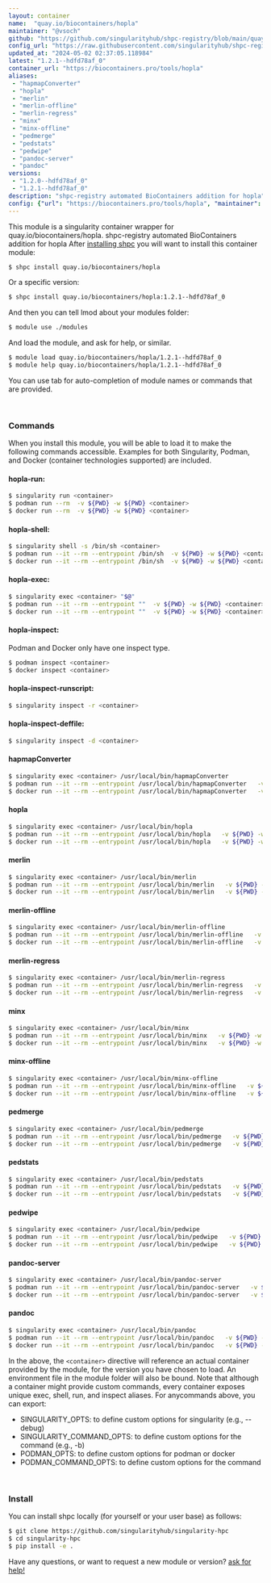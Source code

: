 ```yaml
---
layout: container
name:  "quay.io/biocontainers/hopla"
maintainer: "@vsoch"
github: "https://github.com/singularityhub/shpc-registry/blob/main/quay.io/biocontainers/hopla/container.yaml"
config_url: "https://raw.githubusercontent.com/singularityhub/shpc-registry/main/quay.io/biocontainers/hopla/container.yaml"
updated_at: "2024-05-02 02:37:05.118984"
latest: "1.2.1--hdfd78af_0"
container_url: "https://biocontainers.pro/tools/hopla"
aliases:
 - "hapmapConverter"
 - "hopla"
 - "merlin"
 - "merlin-offline"
 - "merlin-regress"
 - "minx"
 - "minx-offline"
 - "pedmerge"
 - "pedstats"
 - "pedwipe"
 - "pandoc-server"
 - "pandoc"
versions:
 - "1.2.0--hdfd78af_0"
 - "1.2.1--hdfd78af_0"
description: "shpc-registry automated BioContainers addition for hopla"
config: {"url": "https://biocontainers.pro/tools/hopla", "maintainer": "@vsoch", "description": "shpc-registry automated BioContainers addition for hopla", "latest": {"1.2.1--hdfd78af_0": "sha256:69d1512a3eaca96e5bfa0c00c3792e33cb4b9a3ae4f7c084393bf0d42ff9d8d1"}, "tags": {"1.2.0--hdfd78af_0": "sha256:b51562cc5c7e42534544ce20eee9a5dc862e8882d498fe9e957de258344fe60c", "1.2.1--hdfd78af_0": "sha256:69d1512a3eaca96e5bfa0c00c3792e33cb4b9a3ae4f7c084393bf0d42ff9d8d1"}, "docker": "quay.io/biocontainers/hopla", "aliases": {"hapmapConverter": "/usr/local/bin/hapmapConverter", "hopla": "/usr/local/bin/hopla", "merlin": "/usr/local/bin/merlin", "merlin-offline": "/usr/local/bin/merlin-offline", "merlin-regress": "/usr/local/bin/merlin-regress", "minx": "/usr/local/bin/minx", "minx-offline": "/usr/local/bin/minx-offline", "pedmerge": "/usr/local/bin/pedmerge", "pedstats": "/usr/local/bin/pedstats", "pedwipe": "/usr/local/bin/pedwipe", "pandoc-server": "/usr/local/bin/pandoc-server", "pandoc": "/usr/local/bin/pandoc"}}
---
```


This module is a singularity container wrapper for quay.io/biocontainers/hopla.
shpc-registry automated BioContainers addition for hopla
After [installing shpc](#install) you will want to install this container module:


```bash
$ shpc install quay.io/biocontainers/hopla
```

Or a specific version:

```bash
$ shpc install quay.io/biocontainers/hopla:1.2.1--hdfd78af_0
```

And then you can tell lmod about your modules folder:

```bash
$ module use ./modules
```

And load the module, and ask for help, or similar.

```bash
$ module load quay.io/biocontainers/hopla/1.2.1--hdfd78af_0
$ module help quay.io/biocontainers/hopla/1.2.1--hdfd78af_0
```

You can use tab for auto-completion of module names or commands that are provided.

<br>

### Commands

When you install this module, you will be able to load it to make the following commands accessible.
Examples for both Singularity, Podman, and Docker (container technologies supported) are included.

#### hopla-run:

```bash
$ singularity run <container>
$ podman run --rm  -v ${PWD} -w ${PWD} <container>
$ docker run --rm  -v ${PWD} -w ${PWD} <container>
```

#### hopla-shell:

```bash
$ singularity shell -s /bin/sh <container>
$ podman run --it --rm --entrypoint /bin/sh  -v ${PWD} -w ${PWD} <container>
$ docker run --it --rm --entrypoint /bin/sh  -v ${PWD} -w ${PWD} <container>
```

#### hopla-exec:

```bash
$ singularity exec <container> "$@"
$ podman run --it --rm --entrypoint ""  -v ${PWD} -w ${PWD} <container> "$@"
$ docker run --it --rm --entrypoint ""  -v ${PWD} -w ${PWD} <container> "$@"
```

#### hopla-inspect:

Podman and Docker only have one inspect type.

```bash
$ podman inspect <container>
$ docker inspect <container>
```

#### hopla-inspect-runscript:

```bash
$ singularity inspect -r <container>
```

#### hopla-inspect-deffile:

```bash
$ singularity inspect -d <container>
```


#### hapmapConverter

```bash
$ singularity exec <container> /usr/local/bin/hapmapConverter
$ podman run --it --rm --entrypoint /usr/local/bin/hapmapConverter   -v ${PWD} -w ${PWD} <container> -c " $@"
$ docker run --it --rm --entrypoint /usr/local/bin/hapmapConverter   -v ${PWD} -w ${PWD} <container> -c " $@"
```


#### hopla

```bash
$ singularity exec <container> /usr/local/bin/hopla
$ podman run --it --rm --entrypoint /usr/local/bin/hopla   -v ${PWD} -w ${PWD} <container> -c " $@"
$ docker run --it --rm --entrypoint /usr/local/bin/hopla   -v ${PWD} -w ${PWD} <container> -c " $@"
```


#### merlin

```bash
$ singularity exec <container> /usr/local/bin/merlin
$ podman run --it --rm --entrypoint /usr/local/bin/merlin   -v ${PWD} -w ${PWD} <container> -c " $@"
$ docker run --it --rm --entrypoint /usr/local/bin/merlin   -v ${PWD} -w ${PWD} <container> -c " $@"
```


#### merlin-offline

```bash
$ singularity exec <container> /usr/local/bin/merlin-offline
$ podman run --it --rm --entrypoint /usr/local/bin/merlin-offline   -v ${PWD} -w ${PWD} <container> -c " $@"
$ docker run --it --rm --entrypoint /usr/local/bin/merlin-offline   -v ${PWD} -w ${PWD} <container> -c " $@"
```


#### merlin-regress

```bash
$ singularity exec <container> /usr/local/bin/merlin-regress
$ podman run --it --rm --entrypoint /usr/local/bin/merlin-regress   -v ${PWD} -w ${PWD} <container> -c " $@"
$ docker run --it --rm --entrypoint /usr/local/bin/merlin-regress   -v ${PWD} -w ${PWD} <container> -c " $@"
```


#### minx

```bash
$ singularity exec <container> /usr/local/bin/minx
$ podman run --it --rm --entrypoint /usr/local/bin/minx   -v ${PWD} -w ${PWD} <container> -c " $@"
$ docker run --it --rm --entrypoint /usr/local/bin/minx   -v ${PWD} -w ${PWD} <container> -c " $@"
```


#### minx-offline

```bash
$ singularity exec <container> /usr/local/bin/minx-offline
$ podman run --it --rm --entrypoint /usr/local/bin/minx-offline   -v ${PWD} -w ${PWD} <container> -c " $@"
$ docker run --it --rm --entrypoint /usr/local/bin/minx-offline   -v ${PWD} -w ${PWD} <container> -c " $@"
```


#### pedmerge

```bash
$ singularity exec <container> /usr/local/bin/pedmerge
$ podman run --it --rm --entrypoint /usr/local/bin/pedmerge   -v ${PWD} -w ${PWD} <container> -c " $@"
$ docker run --it --rm --entrypoint /usr/local/bin/pedmerge   -v ${PWD} -w ${PWD} <container> -c " $@"
```


#### pedstats

```bash
$ singularity exec <container> /usr/local/bin/pedstats
$ podman run --it --rm --entrypoint /usr/local/bin/pedstats   -v ${PWD} -w ${PWD} <container> -c " $@"
$ docker run --it --rm --entrypoint /usr/local/bin/pedstats   -v ${PWD} -w ${PWD} <container> -c " $@"
```


#### pedwipe

```bash
$ singularity exec <container> /usr/local/bin/pedwipe
$ podman run --it --rm --entrypoint /usr/local/bin/pedwipe   -v ${PWD} -w ${PWD} <container> -c " $@"
$ docker run --it --rm --entrypoint /usr/local/bin/pedwipe   -v ${PWD} -w ${PWD} <container> -c " $@"
```


#### pandoc-server

```bash
$ singularity exec <container> /usr/local/bin/pandoc-server
$ podman run --it --rm --entrypoint /usr/local/bin/pandoc-server   -v ${PWD} -w ${PWD} <container> -c " $@"
$ docker run --it --rm --entrypoint /usr/local/bin/pandoc-server   -v ${PWD} -w ${PWD} <container> -c " $@"
```


#### pandoc

```bash
$ singularity exec <container> /usr/local/bin/pandoc
$ podman run --it --rm --entrypoint /usr/local/bin/pandoc   -v ${PWD} -w ${PWD} <container> -c " $@"
$ docker run --it --rm --entrypoint /usr/local/bin/pandoc   -v ${PWD} -w ${PWD} <container> -c " $@"
```



In the above, the `<container>` directive will reference an actual container provided
by the module, for the version you have chosen to load. An environment file in the
module folder will also be bound. Note that although a container
might provide custom commands, every container exposes unique exec, shell, run, and
inspect aliases. For anycommands above, you can export:

 - SINGULARITY_OPTS: to define custom options for singularity (e.g., --debug)
 - SINGULARITY_COMMAND_OPTS: to define custom options for the command (e.g., -b)
 - PODMAN_OPTS: to define custom options for podman or docker
 - PODMAN_COMMAND_OPTS: to define custom options for the command

<br>

### Install

You can install shpc locally (for yourself or your user base) as follows:

```bash
$ git clone https://github.com/singularityhub/singularity-hpc
$ cd singularity-hpc
$ pip install -e .
```

Have any questions, or want to request a new module or version? [ask for help!](https://github.com/singularityhub/singularity-hpc/issues)